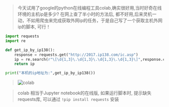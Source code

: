 >今天试用了google的python在线编程工具colab,确实很好用,当时好奇在线环境的主机ip是多少? 在网上查了半小时的方法后, 都不好用,后来灵机一动，不如用爬虫来完成获取外网ip的任务，于是自己写了一个获取主机外网ip的脚本, 可行！

```python
import requests
import re

def get_ip_by_ip138():
    response = requests.get("http://2017.ip138.com/ic.asp")
    ip = re.search(r"\[\d{1,3}\.\d{1,3}\.\d{1,3}\.\d{1,3}\]",response.content.decode(errors='ignore')).group(0)
    return ip

print("本机的ip地址为:",get_ip_by_ip138())
```

> ![colab](http://upload-images.jianshu.io/upload_images/3203841-3474512dfe35afbe.png?imageMogr2/auto-orient/strip%7CimageView2/2/w/1240)


> colab 相当于Jupyter notebook的在线版, 如果运行脚本时, 提示缺失requests库, 可以通过 `!pip install requests` 安装

